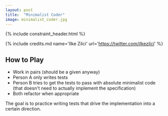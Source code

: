 ```yaml
---
layout: post
title:  "Minimalist Coder"
image: minimalist_coder.jpg
---
```


{% include constraint_header.html %}

{% include credits.md name='Ilke Zilci' url='https://twitter.com/ilkezilci' %}

## How to Play

* Work in pairs (should be a given anyway)
* Person A only writes tests
* Person B tries to get the tests to pass with absolute minimalist code (that doesn't need to actually implement the specification)
* Both refactor when appropriate

The goal is to practice writing tests that drive the implementation into a certain direction. 
